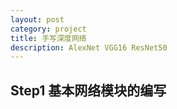 ```yaml
---
layout: post
category: project
title: 手写深度网络
description: AlexNet VGG16 ResNet50
---
```


## Step1 基本网络模块的编写
　　